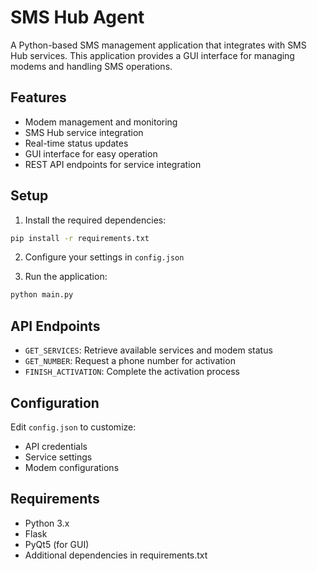 # SMS Hub Agent

A Python-based SMS management application that integrates with SMS Hub services. This application provides a GUI interface for managing modems and handling SMS operations.

## Features

- Modem management and monitoring
- SMS Hub service integration
- Real-time status updates
- GUI interface for easy operation
- REST API endpoints for service integration

## Setup

1. Install the required dependencies:
```bash
pip install -r requirements.txt
```

2. Configure your settings in `config.json`

3. Run the application:
```bash
python main.py
```

## API Endpoints

- `GET_SERVICES`: Retrieve available services and modem status
- `GET_NUMBER`: Request a phone number for activation
- `FINISH_ACTIVATION`: Complete the activation process

## Configuration

Edit `config.json` to customize:
- API credentials
- Service settings
- Modem configurations

## Requirements

- Python 3.x
- Flask
- PyQt5 (for GUI)
- Additional dependencies in requirements.txt
